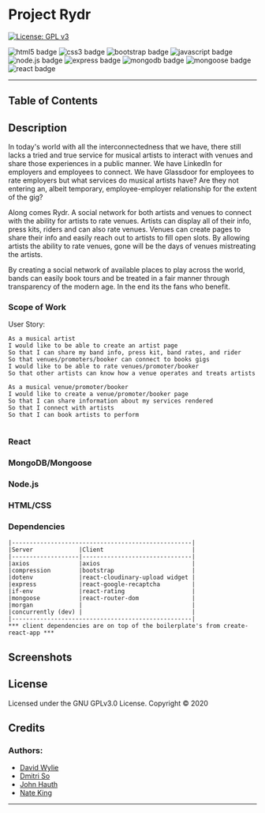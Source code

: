 # Project Rydr


<!-- [Workout Tracker Deploy Link](https://workout-tracker-nmk.herokuapp.com/) -->

[![License: GPL v3](https://img.shields.io/badge/License-GPLv3-blue.svg)](https://github.com/natemking/rydr/blob/main/LICENSE)

![html5 badge](https://img.shields.io/badge/html5%20-%23E34F26.svg?&style=flat&logo=html5&logoColor=white)
![css3 badge](https://img.shields.io/badge/css3%20-%231572B6.svg?&style=flat&logo=css3&logoColor=white)
![bootstrap badge](https://img.shields.io/badge/bootstrap%20-%23563D7C.svg?&style=flat&logo=bootstrap&logoColor=white")
![javascript badge](https://img.shields.io/badge/javascript%20-%23323330.svg?&style=flat&logo=javascript&logoColor=%23F7DF1E)
![node.js badge](https://img.shields.io/badge/Node.js%20-%2343853D.svg?&style=flat&logo=node.js&logoColor=white)
![express badge](https://img.shields.io/badge/Express.js%20-%23404d59.svg?&style=flat&logo=node.js&logoColor=white)
![mongodb badge](https://img.shields.io/badge/MongoDB-%234ea94b.svg?&style=flat&logo=mongodb&logoColor=white)
![mongoose badge](https://img.shields.io/badge/Mongoose-%23800.svg?&style=flat&logoColor=white)
![react badge](https://img.shields.io/badge/react%20-%2320232a.svg?&style=flat&logo=react&logoColor=%2361DAFB")


---
## Table of Contents
 <!-- * [Description](#description)
    + [Scope of Work](#scope-of-work)
    + [React](#react)
    + [MongoDB/Mongoose](#mongodb/mongoose)
    + [Node.js](#nodejs)
    + [HTML/CSS](#html/css)
  * [Screenshots](#screenshots)
  * [License](#license)
  * [Credits](#credits) -->

## Description

In today's world with all the interconnectedness that we have, there still lacks a tried and true service for musical artists to interact with venues and share those experiences in a public manner. We have LinkedIn for employers and employees to connect. We have Glassdoor for employees  to rate employers but what services do musical artists have? Are they not entering an, albeit temporary, employee-employer relationship for the extent of the gig? 

Along comes Rydr. A social network for both artists and venues to connect with the ability for artists to rate venues. Artists can display all of their info, press kits, riders and can also rate venues. Venues can create pages to share their info and easily reach out to artists to fill open slots. By allowing artists the ability to rate venues, gone will be the days of venues mistreating the artists. 

By creating a social network of available places to play across the world, bands can easily book tours and be treated in a fair manner through transparency of the modern age. In the end its the fans who benefit. 

### Scope of Work
User Story:
```
As a musical artist 
I would like to be able to create an artist page
So that I can share my band info, press kit, band rates, and rider
So that venues/promoters/booker can connect to books gigs
I would like to be able to rate venues/promoter/booker
So that other artists can know how a venue operates and treats artists

As a musical venue/promoter/booker
I would like to create a venue/promoter/booker page
So that I can share information about my services rendered
So that I connect with artists
So that I can book artists to perform


``` 

### React

### MongoDB/Mongoose

### Node.js

### HTML/CSS

### Dependencies
```
|---------------------------------------------------|
|Server             |Client                         |
|-------------------|-------------------------------|
|axios              |axios                          |
|compression        |bootstrap                      |
|dotenv             |react-cloudinary-upload widget |
|express            |react-google-recaptcha         |
|if-env             |react-rating                   |
|mongoose           |react-router-dom               |
|morgan             |                               |
|concurrently (dev) |                               |
|---------------------------------------------------|
*** client dependencies are on top of the boilerplate's from create-react-app ***
```

## Screenshots

<!-- ![app gif](public/assets/screenshots/workout-tracker.gif)
<br>

_App Functionality_
<br> -->


## License
Licensed under the GNU GPLv3.0 License. Copyright © 2020

## Credits

### Authors:
* [David Wylie](https://github.com/wyliedavid1984)
* [Dmitri So](https://github.com/dmitriso)
* [John Hauth](https://github.com/jkhauth)
* [Nate King](https://github.com/natemking)

<!-- * [Add a comma to map results if there are more then one result](https://stackoverflow.com/questions/47881767/how-to-add-a-comma-in-array-map-after-every-element-except-last-element-in-react)

* [Find and update sub document](https://stackoverflow.com/questions/48494416/get-child-element-from-event-target)

* [Creating relationships w/ Mongoose](https://dev.to/oluseyeo/how-to-create-relationships-with-mongoose-and-node-js-11c8)  

* [FindByIdAndUpdate $push in Mongoose](https://stackoverflow.com/questions/15621970/pushing-object-into-array-schema-in-mongoose)
* [Mongoose CRUD](https://coursework.vschool.io/mongoose-crud/)

* [Limit the most recent results in ascending order w/ Mongoose](https://stackoverflow.com/questions/39069491/how-to-get-last-5-docs-in-sequential-order) -->


---


